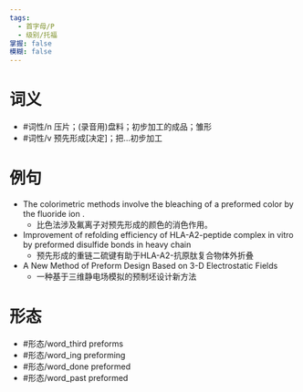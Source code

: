 ```yaml
---
tags:
  - 首字母/P
  - 级别/托福
掌握: false
模糊: false
---
```

# 词义
- #词性/n  压片；(录音用)盘料；初步加工的成品；雏形
- #词性/v  预先形成[决定]；把…初步加工
# 例句
- The colorimetric methods involve the bleaching of a preformed color by the fluoride ion .
	- 比色法涉及氟离子对预先形成的颜色的消色作用。
- Improvement of refolding efficiency of HLA-A2-peptide complex in vitro by preformed disulfide bonds in heavy chain
	- 预先形成的重链二硫键有助于HLA-A2-抗原肽复合物体外折叠
- A New Method of Preform Design Based on 3-D Electrostatic Fields
	- 一种基于三维静电场模拟的预制坯设计新方法
# 形态
- #形态/word_third preforms
- #形态/word_ing preforming
- #形态/word_done preformed
- #形态/word_past preformed
